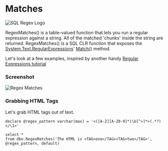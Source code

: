# Matches

![SQL Regex Logo](/images/sql-regex-logo.png)

RegexMatches() is a table-valued function that lets you run a regular expression against a string. All of the matched 'chunks' inside the string are returned. RegexMatches() is a SQL CLR function that exposes the [System.Text.RegularExpressions](https://msdn.microsoft.com/en-us/library/system.text.regularexpressions(v=vs.110).aspx)' [Match()](https://msdn.microsoft.com/en-us/library/b9712a7w(v=vs.110).aspx) method.

Let's look at a few examples, inspired by another handy [Regular Expressions tutorial](http://www.regular-expressions.info/examples.html)


### Screenshot

![Regex Matches](/images/matches-1.png)


### Grabbing HTML Tags

Let's grab HTML tags out of text.

```
declare @regex_pattern varchar(max) = '<([A-Z][A-Z0-9]*)\b[^>]*>(.*?)</\1>'

select *
from dbo.RegexMatches('The HTML is <TAG>one</TAG><TAG>two</TAG>', @regex_pattern, default)
```
